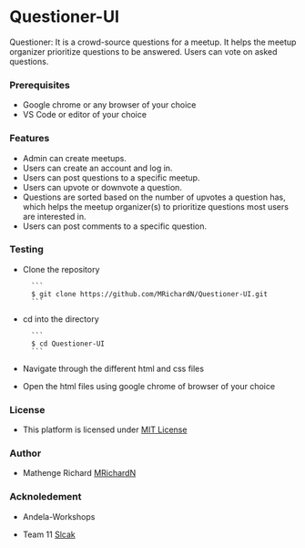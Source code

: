 # Questioner-UI
Questioner: It is a crowd-source questions for a meetup. It helps the meetup organizer prioritize  questions to be answered. Users can vote on asked questions.

### Prerequisites
- Google chrome or any browser of your choice
- VS Code or editor of your choice
 
### Features
- Admin can create meetups. 
- Users can create an account and log in. 
- Users can post questions to a specific meetup. 
- Users can upvote or downvote a question. 
- Questions are sorted based on the number of upvotes a question has, which helps the
    meetup organizer(s) to prioritize questions most users are interested in. 
- Users can post comments to a specific question. 

### Testing
- Clone the repository

        ```
        $ git clone https://github.com/MRichardN/Questioner-UI.git
        ```
- cd into the directory

        ```
        $ cd Questioner-UI
        ```
- Navigate through the different html and css files
- Open the html files using google chrome of browser of your choice

### License
- This platform is licensed under [MIT License](https://github.com/MRichardN/Questioner-UI/blob/gh-pages/LICENSE)

### Author
- Mathenge Richard [MRichardN](https://github.com/MRichardN)

### Acknoledement
- Andela-Workshops

- Team 11 [Slcak](https://andela-workshops.slack.com/messages/CF4Q9HRM0/)
